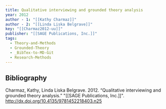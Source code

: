 ```yaml
---
title: Qualitative interviewing and grounded theory analysis
year: 2012
author - 1: "[[Kathy Charmaz]]"
author - 2: "[[Linda Liska Belgrave]]"
key: "[[Charmaz2012-uu]]"
publisher: "[[SAGE Publications, Inc.]]"
tags:
  - Theory-and-Methods
  - Grounded-Theory
  - _BibTex-to-MD-Git
  - Research-Methods
---
```


## Bibliography
Charmaz, Kathy, Linda Liska Belgrave. 2012. “Qualitative interviewing and grounded theory analysis.” "[[SAGE Publications, Inc.]]". http://dx.doi.org/10.4135/9781452218403.n25